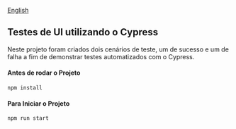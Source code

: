 [English](https://github.com/yadhurany/cypress-poc/blob/master/README-en.md)

## Testes de UI utilizando o Cypress

Neste projeto foram criados dois cenários de teste, um de sucesso e um de falha a fim de demonstrar testes automatizados com o Cypress.

#### Antes de rodar o Projeto
```
npm install
```

#### Para Iniciar o Projeto
```
npm run start
```

